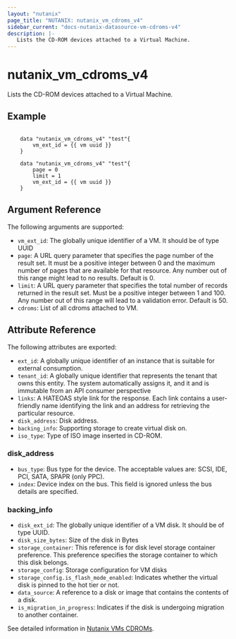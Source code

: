 ```yaml
---
layout: "nutanix"
page_title: "NUTANIX: nutanix_vm_cdroms_v4"
sidebar_current: "docs-nutanix-datasource-vm-cdroms-v4"
description: |-
   Lists the CD-ROM devices attached to a Virtual Machine.
---
```


# nutanix_vm_cdroms_v4

Lists the CD-ROM devices attached to a Virtual Machine.

## Example

```hcl

    data "nutanix_vm_cdroms_v4" "test"{
        vm_ext_id = {{ vm uuid }}
    }

    data "nutanix_vm_cdroms_v4" "test"{
        page = 0
        limit = 1
        vm_ext_id = {{ vm uuid }}
    }
```


## Argument Reference

The following arguments are supported:

* `vm_ext_id`: The globally unique identifier of a VM. It should be of type UUID
* `page`: A URL query parameter that specifies the page number of the result set. It must be a positive integer between 0 and the maximum number of pages that are available for that resource. Any number out of this range might lead to no results. Default is 0.
* `limit`: A URL query parameter that specifies the total number of records returned in the result set. Must be a positive integer between 1 and 100. Any number out of this range will lead to a validation error. Default is 50.
* `cdroms`: List of all cdroms attached to VM.

## Attribute Reference

The following attributes are exported:

* `ext_id`: A globally unique identifier of an instance that is suitable for external consumption.
* `tenant_id`: A globally unique identifier that represents the tenant that owns this entity. The system automatically assigns it, and it and is immutable from an API consumer perspective
* `links`: A HATEOAS style link for the response. Each link contains a user-friendly name identifying the link and an address for retrieving the particular resource.
* `disk_address`: Disk address.
* `backing_info`: Supporting storage to create virtual disk on.
* `iso_type`: Type of ISO image inserted in CD-ROM. 

### disk_address
* `bus_type`: Bus type for the device. The acceptable values are: SCSI, IDE, PCI, SATA, SPAPR (only PPC).
* `index`: Device index on the bus. This field is ignored unless the bus details are specified.


### backing_info
* `disk_ext_id`: The globally unique identifier of a VM disk. It should be of type UUID.
* `disk_size_bytes`: Size of the disk in Bytes
* `storage_container`: This reference is for disk level storage container preference. This preference specifies the storage container to which this disk belongs.
* `storage_config`: Storage configuration for VM disks
* `storage_config.is_flash_mode_enabled`: Indicates whether the virtual disk is pinned to the hot tier or not.
* `data_source`: A reference to a disk or image that contains the contents of a disk.
* `is_migration_in_progress`: Indicates if the disk is undergoing migration to another container.


See detailed information in [Nutanix VMs CDROMs](https://developers.nutanix.com/api-reference?namespace=vmm&version=v4.0.b1).